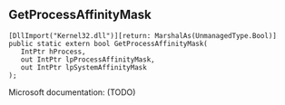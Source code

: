 ## GetProcessAffinityMask

```
[DllImport("Kernel32.dll")][return: MarshalAs(UnmanagedType.Bool)]
public static extern bool GetProcessAffinityMask(
   IntPtr hProcess,
   out IntPtr lpProcessAffinityMask,
   out IntPtr lpSystemAffinityMask
);
```

Microsoft documentation: (TODO)
